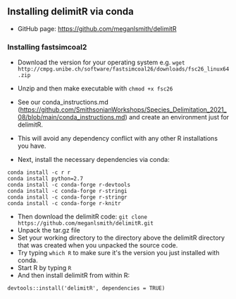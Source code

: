 ## Installing delimitR via conda
* GitHub page: https://github.com/meganlsmith/delimitR

### Installing fastsimcoal2
* Download the version for your operating system e.g.
 `wget http://cmpg.unibe.ch/software/fastsimcoal26/downloads/fsc26_linux64.zip`

* Unzip and then make executable with `chmod +x fsc26`
  
* See our conda_instructions.md (https://github.com/SmithsonianWorkshops/Species_Delimitation_2021_08/blob/main/conda_instructions.md) and create an environment just for delimitR.
* This will avoid any dependency conflict with any other R installations you have.
* Next, install the necessary dependencies via conda:
```
conda install -c r r 
conda install python=2.7
conda install -c conda-forge r-devtools
conda install -c conda-forge r-stringi
conda install -c conda-forge r-stringr
conda install -c conda-forge r-knitr
```
* Then download the delimitR code:
`git clone https://github.com/meganlsmith/delimitR.git`
* Unpack the tar.gz file
* Set your working directory to the directory above the delimitR directory that was created when you unpacked the source code.
* Try typing `which R` to make sure it's the version you just installed with conda.
* Start R by typing `R`
* And then install delimitR from within R:
```
devtools::install('delimitR', dependencies = TRUE)
```

